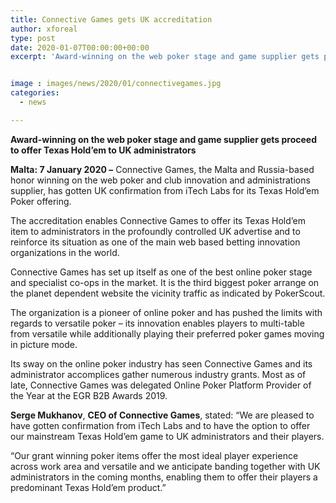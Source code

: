 ```yaml
---
title: Connective Games gets UK accreditation
author: xforeal 
type: post
date: 2020-01-07T00:00:00+00:00
excerpt: 'Award-winning on the web poker stage and game supplier gets proceed to offer Texas Hold&rsquo;em to UK administrators Malta: 7 January 2020 &ndash; Connective Games, the Malta and Russia-based honor winning on the web poker and club innovation and administrations supplier, has gotten UK confirmation from iTech Labs for its Texas Hold&rsquo;em Poker offering'


image : images/news/2020/01/connectivegames.jpg
categories:
  - news

---
```

**Award-winning on the web poker stage and game supplier gets proceed to offer Texas Hold’em to UK administrators** 

**Malta: 7 January 2020 –** Connective Games, the Malta and Russia-based honor winning on the web poker and club innovation and administrations supplier, has gotten UK confirmation from iTech Labs for its Texas Hold’em Poker offering.

The accreditation enables Connective Games to offer its Texas Hold’em item to administrators in the profoundly controlled UK advertise and to reinforce its situation as one of the main web based betting innovation organizations in the world.

Connective Games has set up itself as one of the best online poker stage and specialist co-ops in the market. It is the third biggest poker arrange on the planet dependent website the vicinity traffic as indicated by PokerScout.

The organization is a pioneer of online poker and has pushed the limits with regards to versatile poker – its innovation enables players to multi-table from versatile while additionally playing their preferred poker games moving in picture mode.

Its sway on the online poker industry has seen Connective Games and its administrator accomplices gather numerous industry grants. Most as of late, Connective Games was delegated Online Poker Platform Provider of the Year at the EGR B2B Awards 2019.

**Serge Mukhanov**, **CEO of Connective Games**, stated: “We are pleased to have gotten confirmation from iTech Labs and to have the option to offer our mainstream Texas Hold’em game to UK administrators and their players.

“Our grant winning poker items offer the most ideal player experience across work area and versatile and we anticipate banding together with UK administrators in the coming months, enabling them to offer their players a predominant Texas Hold’em product.”
